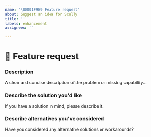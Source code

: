 ```yaml
---
name: "\U0001F9E9 Feature request"
about: Suggest an idea for Scully
title: ''
labels: enhancement
assignees: ''

---
```


# 🧩 Feature request


### Description
<!-- ✍️--> A clear and concise description of the problem or missing capability...

### Describe the solution you'd like
<!-- ✍️--> If you have a solution in mind, please describe it.


### Describe alternatives you've considered
<!-- ✍️--> Have you considered any alternative solutions or workarounds?
